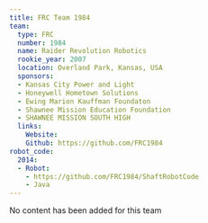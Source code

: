 ```yaml
---
title: FRC Team 1984
team:
  type: FRC
  number: 1984
  name: Raider Revolution Robotics
  rookie_year: 2007
  location: Overland Park, Kansas, USA
  sponsors:
  - Kansas City Power and Light
  - Honeywell Hometown Solutions
  - Ewing Marion Kauffman Foundaton
  - Shawnee Mission Education Foundation
  - SHAWNEE MISSION SOUTH HIGH
  links:
    Website: 
    Github: https://github.com/FRC1984
robot_code:
  2014:
  - Robot:
    - https://github.com/FRC1984/ShaftRobotCode
    - Java
---
```


No content has been added for this team